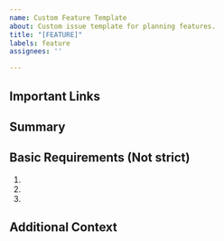 ```yaml
---
name: Custom Feature Template
about: Custom issue template for planning features.
title: "[FEATURE]"
labels: feature
assignees: ''

---
```


## Important Links


## Summary


## Basic Requirements (Not strict)
1.
2.
3.

## Additional Context

